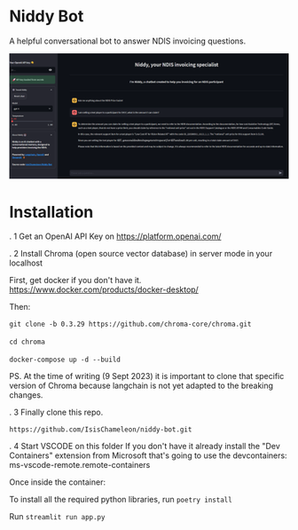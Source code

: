 # Niddy Bot

A helpful conversational bot to answer NDIS invoicing questions. 

![Alt text](image.png)


# Installation

. 1 Get an OpenAI API Key on https://platform.openai.com/


. 2 Install Chroma (open source vector database) in server mode in your localhost

First, get docker if you don't have it. https://www.docker.com/products/docker-desktop/

Then:

```
git clone -b 0.3.29 https://github.com/chroma-core/chroma.git

cd chroma

docker-compose up -d --build
```

PS. At the time of writing (9 Sept 2023) it is important to clone that specific version of Chroma because langchain is not yet adapted to the breaking changes.

. 3 Finally clone this repo.

```
https://github.com/IsisChameleon/niddy-bot.git
```

. 4 Start VSCODE on this folder
If you don't have it already install the "Dev Containers" extension from Microsoft that's going to use the devcontainers: ms-vscode-remote.remote-containers

Once inside the container:

To install all the required python libraries, run ```poetry install```

Run ```streamlit run app.py```



